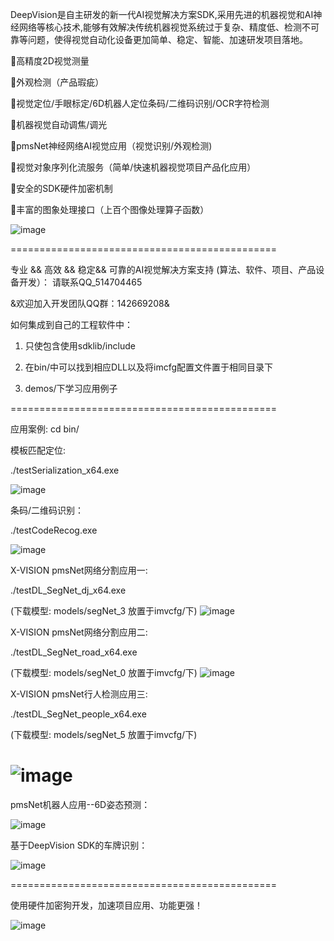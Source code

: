 ﻿DeepVision是自主研发的新一代AI视觉解决方案SDK,采用先进的机器视觉和AI神经网络等核心技术,能够有效解决传统机器视觉系统过于复杂、精度低、检测不可靠等问题，使得视觉自动化设备更加简单、稳定、智能、加速研发项目落地。

高精度2D视觉测量

外观检测（产品瑕疵）

视觉定位/手眼标定/6D机器人定位条码/二维码识别/OCR字符检测

机器视觉自动调焦/调光

pmsNet神经网络AI视觉应用（视觉识别/外观检测)

视觉对象序列化流服务（简单/快速机器视觉项目产品化应用）

安全的SDK硬件加密机制

丰富的图象处理接口（上百个图像处理算子函数）






![image](./pic/XVISION.png)

==============================================

专业 && 高效 && 稳定&& 可靠的AI视觉解决方案支持
(算法、软件、项目、产品设备开发）： 
请联系QQ_514704465


&欢迎加入开发团队QQ群：142669208&



如何集成到自己的工程软件中：

1. 只使包含使用sdklib/include

2. 在bin/中可以找到相应DLL以及将imcfg配置文件置于相同目录下

3. demos/下学习应用例子

==============================================

应用案例:
cd bin/

模板匹配定位:

./testSerialization_x64.exe

![image](./pic/location.gif)

条码/二维码识别：

./testCodeRecog.exe

![image](./pic/code.gif)

X-VISION pmsNet网络分割应用一:

./testDL_SegNet_dj_x64.exe

(下载模型: models/segNet_3 放置于imvcfg/下)
![image](./pic/dianjiao.png)


X-VISION pmsNet网络分割应用二:

./testDL_SegNet_road_x64.exe

(下载模型: models/segNet_0 放置于imvcfg/下)
![image](./pic/road.png)


X-VISION pmsNet行人检测应用三:

./testDL_SegNet_people_x64.exe

(下载模型: models/segNet_5 放置于imvcfg/下)

![image](./pic/people.png)
==============================================


pmsNet机器人应用--6D姿态预测：

![image](./pic/6d.gif)

基于DeepVision SDK的车牌识别：

![image](./pic/plate.gif)


==============================================

使用硬件加密狗开发，加速项目应用、功能更强！

![image](./pic/dog.jpg)




